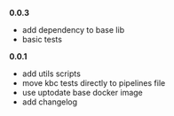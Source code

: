 **0.0.3**

- add dependency to base lib
- basic tests

**0.0.1**

- add utils scripts
- move kbc tests directly to pipelines file
- use uptodate base docker image
- add changelog
